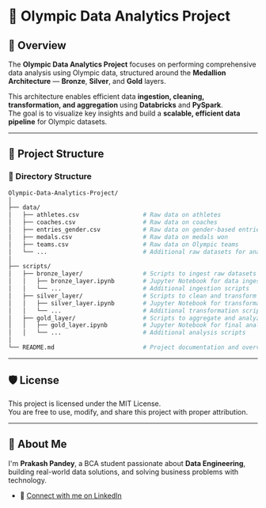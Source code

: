 
# 🏅 Olympic Data Analytics Project

## 📌 Overview

The **Olympic Data Analytics Project** focuses on performing comprehensive data analysis using Olympic data, structured around the **Medallion Architecture** — **Bronze**, **Silver**, and **Gold** layers.

This architecture enables efficient data **ingestion, cleaning, transformation, and aggregation** using **Databricks** and **PySpark**.  
The goal is to visualize key insights and build a **scalable, efficient data pipeline** for Olympic datasets.

---

## 📁 Project Structure

### 📂 Directory Structure
```bash
Olympic-Data-Analytics-Project/
│
├── data/
│   ├── athletes.csv                  # Raw data on athletes
│   ├── coaches.csv                   # Raw data on coaches
│   ├── entries_gender.csv            # Raw data on gender-based entries
│   ├── medals.csv                    # Raw data on medals won
│   ├── teams.csv                     # Raw data on Olympic teams
│   └── ...                           # Additional raw datasets for analysis
│
├── scripts/
│   ├── bronze_layer/                 # Scripts to ingest raw datasets
│   │   ├── bronze_layer.ipynb        # Jupyter Notebook for data ingestion and exploration
│   │   └── ...                       # Additional ingestion scripts
│   ├── silver_layer/                 # Scripts to clean and transform data
│   │   ├── silver_layer.ipynb        # Jupyter Notebook for transformation and cleaning
│   │   └── ...                       # Additional transformation scripts
│   ├── gold_layer/                   # Scripts to aggregate and analyze data
│   │   ├── gold_layer.ipynb          # Jupyter Notebook for final analysis and reporting
│   │   └── ...                       # Additional analysis scripts
│
└── README.md                         # Project documentation and overview
```

---

## 🛡️ License

This project is licensed under the MIT License.  
You are free to use, modify, and share this project with proper attribution.

---

## 🌟 About Me

I'm **Prakash Pandey**, a BCA student passionate about **Data Engineering**, building real-world data solutions, and solving business problems with technology.

- 🔗 [Connect with me on LinkedIn](https://www.linkedin.com/in/prakash-pandey-2827522b1/)
